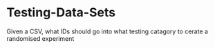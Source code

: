 # Testing-Data-Sets
Given a CSV, what IDs should go into what testing catagory to cerate a randomised experiment

